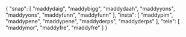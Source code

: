 {
  "snap": [
    "maddydaig",
    "maddybigg",
    "maddydaah",
    "maddyyons",
    "maddyyons",
    "maddyfunn",
    "maddyfunn"
  ],
  "insta": [
    "maddypim",
    "maddypene",
    "maddypene",
    "maddyderps",
    "maddyderps"
  ],
  "tele": [
    "maddymor",
    "maddyfre",
    "maddyfre"
  ]
}
